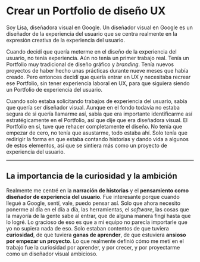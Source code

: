 # Crear un Portfolio de diseño UX

Soy Lisa, diseñadora visual en Google. Un diseñador visual en Google es un diseñador de la experiencia del usuario que se centra realmente en la expresión creativa de la experiencia del usuario.

Cuando decidí que quería meterme en el diseño de la experiencia del usuario, no tenía experiencia. Aún no tenía un primer trabajo real. Tenía un Portfolio muy tradicional de diseño gráfico y *branding*. Tenía nuevos proyectos de haber hecho unas prácticas durante nueve meses que había creado. Pero entonces decidí que quería entrar en UX y necesitaba recrear ese Portfolio, sin tener experiencia laboral en UX, para que siguiera siendo un Portfolio de experiencia del usuario.

Cuando solo estaba solicitando trabajos de experiencia del usuario, sabía que quería ser diseñador visual. Aunque en el fondo todavía no estaba segura de si quería llamarme así, sabía que era importante identificarme así estratégicamente en el Portfolio, así que dije que era diseñadora visual. El Portfolio en sí, tuve que rehacer completamente el diseño. No tenía que empezar de cero, no tenía que asustarme, todo estaba ahí. Solo tenía que redirigir la forma en que estaba contando historias y dando vida a algunos de estos elementos, así que se sintiera más como un proyecto de experiencia del usuario.

---

## La importancia de la curiosidad y la ambición

Realmente me centré en la **narración de historias** y el **pensamiento como diseñador de experiencia del usuario**. Fue interesante porque cuando llegué a Google, sentí, vale, puedo pensar así. Solo que ahora necesito ponerme al día en el día a día, las herramientas, el *software*, las cosas que la mayoría de la gente sabe al entrar, que de alguna manera fingí hasta que lo logré. Lo gracioso de eso es que a mi equipo no parecía importarle que yo no supiera nada de eso. Solo estaban contentos de que tuviera **curiosidad**, de que tuviera **ganas de aprender**, de que estuviera **ansioso por empezar un proyecto**. Lo que realmente definió cómo me metí en el trabajo fue la curiosidad por aprender, y por crecer, y por proyectarme como un diseñador visual ambicioso.
